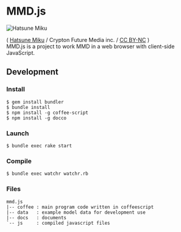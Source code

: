 # MMD.js
![Hatsune Miku](http://dl.dropbox.com/u/5978869/image/20130329_010914.png)

( [Hatsune Miku](http://piapro.net/en_for_creators.html#prettyPhoto) / Crypton Future Media inc. / [CC BY-NC](http://creativecommons.org/licenses/by-nc/3.0/) )  
MMD.js is a project to work MMD in a web browser with client-side JavaScript.

## Development

### Install
```
$ gem install bundler
$ bundle install
$ npm install -g coffee-script
$ npm install -g docco
```

### Launch
```
$ bundle exec rake start
```

### Compile
```
$ bundle exec watchr watchr.rb
```

### Files
```
mmd.js
|-- coffee : main program code written in coffeescript
|-- data   : example model data for development use
|-- docs   : documents
`-- js     : compiled javascript files
```
